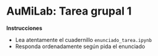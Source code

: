 # AuMiLab: Tarea grupal 1

**Instrucciones**

- Lea atentamente el cuadernillo `enunciado_tarea.ipynb`
- Responda ordenadamente según pida el enunciado
